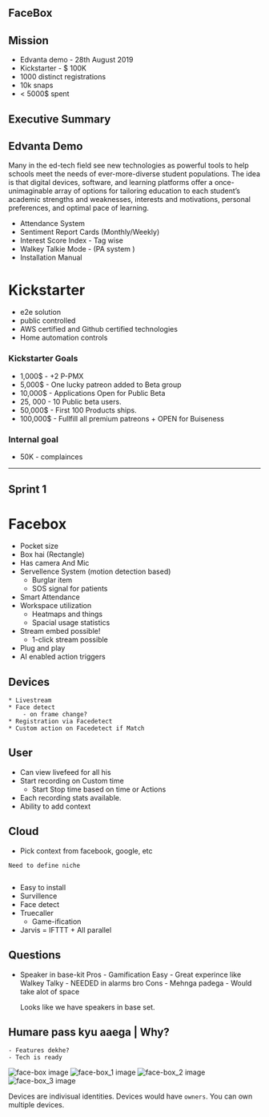 ## FaceBox

## Mission 
* Edvanta demo - 28th August 2019
* Kickstarter - $ 100K 
* 1000 distinct registrations
* 10k snaps
* < 5000$ spent

## Executive Summary

## Edvanta Demo
Many in the ed-tech field see new technologies as powerful tools to help schools meet the needs of ever-more-diverse student populations. The idea is that digital devices, software, and learning platforms offer a once-unimaginable array of options for tailoring education to each student’s academic strengths and weaknesses, interests and motivations, personal preferences, and optimal pace of learning.

* Attendance System
* Sentiment Report Cards (Monthly/Weekly)
* Interest Score Index - Tag wise
* Walkey Talkie Mode - (PA system )
* Installation Manual

# Kickstarter

* e2e solution
* public controlled
* AWS certified and Github certified technologies
* Home automation controls


### Kickstarter Goals
* 1,000$ - +2 P-PMX
* 5,000$ - One lucky patreon added to Beta group
* 10,000$ - Applications Open for Public Beta 
* 25, 000 - 10 Public beta users.
* 50,000$ - First 100 Products ships.
* 100,000$ - Fullfill all premium patreons + OPEN for Buiseness 

### Internal goal
* 50K - complainces




--------------------------


## Sprint 1

# Facebox 
- Pocket size
- Box hai (Rectangle)
- Has camera And Mic
- Servellence System (motion detection based)
    - Burglar item
    - SOS signal for patients
- Smart Attendance
- Workspace utilization
    - Heatmaps and things
    - Spacial usage statistics
- Stream embed possible! 
    - 1-click stream possible
- Plug and play
- AI enabled action triggers

## Devices
    * Livestream
    * Face detect 
        - on frame change?
    * Registration via Facedetect
    * Custom action on Facedetect if Match

## User
* Can view livefeed for all his
* Start recording on Custom time
    - Start Stop time based on time or Actions
* Each recording stats available. 
* Ability to add context

## Cloud 
* Pick context from facebook, google, etc

```
Need to define niche


```

- Easy to install
- Survillence
- Face detect
- Truecaller
    - Game-ification
- Jarvis = IFTTT + All parallel


## Questions
* Speaker in base-kit
    Pros
        - Gamification Easy
        - Great experince like Walkey Talky
        - NEEDED in alarms bro
    Cons
        - Mehnga padega
        - Would take alot of space

    Looks like we have speakers in base set.

## Humare pass kyu aaega | Why?
    - Features dekhe?
    - Tech is ready


![face-box image](/images/face_box.jpg)
![face-box_1 image](/images/face_box_1.jpg)
![face-box_2 image](/images/face_box_2.jpg)
![face-box_3 image](/images/face_box_3.jpg)


Devices are indivisual identities. Devices would have `owners`. You can own multiple devices.
